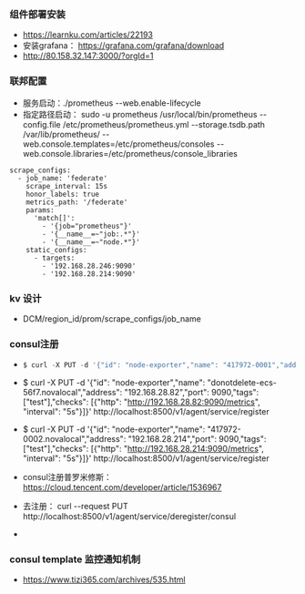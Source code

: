 



### 组件部署安装

- https://learnku.com/articles/22193
- 安装grafana： https://grafana.com/grafana/download
- http://80.158.32.147:3000/?orgId=1

### 联邦配置

- 服务启动：./prometheus --web.enable-lifecycle
- 指定路径启动： sudo -u prometheus /usr/local/bin/prometheus --config.file /etc/prometheus/prometheus.yml --storage.tsdb.path /var/lib/prometheus/ --web.console.templates=/etc/prometheus/consoles --web.console.libraries=/etc/prometheus/console_libraries

```
scrape_configs:
  - job_name: 'federate'
    scrape_interval: 15s
    honor_labels: true
    metrics_path: '/federate'
    params:
      'match[]':
        - '{job="prometheus"}'
        - '{__name__=~"job:.*"}'
        - '{__name__=~"node.*"}'
    static_configs:
      - targets:
        - '192.168.28.246:9090'
        - '192.168.28.214:9090'
```



### kv 设计

- DCM/region_id/prom/scrape_configs/job_name

### consul注册

- ```javascript
  $ curl -X PUT -d '{"id": "node-exporter","name": "417972-0001","address": "192.168.28.246","port": 9090,"tags": ["test"],"checks": [{"http": "http://192.168.28.246:9090/metrics", "interval": "5s"}]}'  http://localhost:8500/v1/agent/service/register
  ```

- $ curl -X PUT -d '{"id": "node-exporter","name": "donotdelete-ecs-56f7.novalocal","address": "192.168.28.82","port": 9090,"tags": ["test"],"checks": [{"http": "http://192.168.28.82:9090/metrics", "interval": "5s"}]}'  http://localhost:8500/v1/agent/service/register
- $ curl -X PUT -d '{"id": "node-exporter","name": "417972-0002.novalocal","address": "192.168.28.214","port": 9090,"tags": ["test"],"checks": [{"http": "http://192.168.28.214:9090/metrics", "interval": "5s"}]}'  http://localhost:8500/v1/agent/service/register
- consul注册普罗米修斯： https://cloud.tencent.com/developer/article/1536967
- 去注册： curl --request PUT http://localhost:8500/v1/agent/service/deregister/consul
- 

### consul template 监控通知机制

- https://www.tizi365.com/archives/535.html